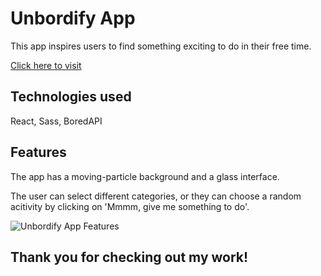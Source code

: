 # Unbordify App

This app inspires users to find something exciting to do in their free time.

[Click here to visit](http://unbordify.janoskocs.com/)

## Technologies used

React, Sass, BoredAPI

## Features

The app has a moving-particle background and a glass interface. 

The user can select different categories, or they can choose a random acitivity by clicking on 'Mmmm, give me something to do'.

![Unbordify App Features](https://github.com/janoskocs/unbordify/blob/main/unbordify.gif?raw=true)

## Thank you for checking out my work!
